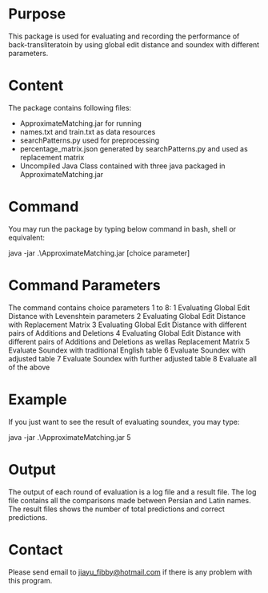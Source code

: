 # Purpose
This package is used for evaluating and recording the performance of back-transliteratoin
by using global edit distance and soundex with different parameters.

# Content
The package contains following files:
- ApproximateMatching.jar for running
- names.txt and train.txt as data resources
- searchPatterns.py used for preprocessing
- percentage_matrix.json generated by searchPatterns.py and used as replacement matrix
- Uncompiled Java Class contained with three java packaged in ApproximateMatching.jar

# Command
You may run the package by typing below command in bash, shell or equivalent:

java -jar .\ApproximateMatching.jar [choice parameter]

# Command Parameters
The command contains choice parameters 1 to 8:
1  Evaluating Global Edit Distance with Levenshtein parameters
2  Evaluating Global Edit Distance with Replacement Matrix
3  Evaluating Global Edit Distance with different pairs of Additions and Deletions
4  Evaluating Global Edit Distance with different pairs of Additions and Deletions as wellas Replacement Matrix
5  Evaluate Soundex with traditional English table
6  Evaluate Soundex with adjusted table
7  Evaluate Soundex with further adjusted table
8  Evaluate all of the above

# Example
If you just want to see the result of evaluating soundex, you may type:

java -jar .\ApproximateMatching.jar 5

# Output
The output of each round of evaluation is a log file and a result file.
The log file contains all the comparisons made between Persian and Latin names.
The result files shows the number of total predictions and correct predictions.

# Contact
Please send email to jiayu_fibby@hotmail.com if there is any problem with this program.